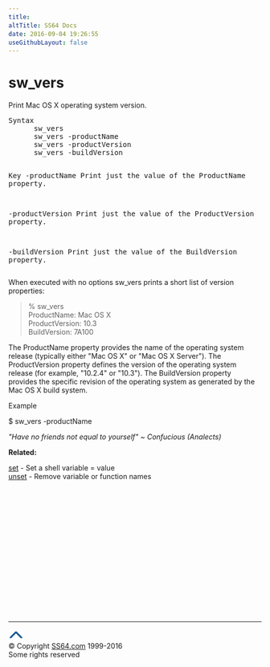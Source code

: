 ```yaml
---
title:
altTitle: SS64 Docs
date: 2016-09-04 19:26:55
useGithubLayout: false
---
```

<!-- #BeginLibraryItem "/Library/head_osx.lbi" --><!-- #EndLibraryItem --><h1>sw_vers</h1> 
<p>Print Mac OS X operating system version.</p>
<pre>Syntax
      sw_vers<br>      sw_vers -productName<br>      sw_vers -productVersion<br>      sw_vers -buildVersion

Key
   -productName     Print just the value of the ProductName property.

   -productVersion  Print just the value of the ProductVersion property.

   -buildVersion    Print just the value of the BuildVersion property.</pre>
<p>When executed with no options sw_vers prints a short list of version      properties:            </p>
<blockquote>
<p>% sw_vers            <br>
ProductName:    Mac OS X<br>
ProductVersion: 10.3            <br>
BuildVersion:   7A100</p>
</blockquote>
<p> The ProductName property provides the name of the operating system      release (typically either "Mac OS X" or "Mac OS X Server").  The      ProductVersion property defines the version of the operating system      release (for example, "10.2.4" or "10.3").  The BuildVersion property      provides the specific revision of the operating system as generated by      the Mac OS X build system.</p>
<p>Example</p>
<p class="code">$ sw_vers -productName</p>
<p class="quote"><i>"Have no friends not equal to yourself" ~ Confucious 
(Analects)</i></p>
<p><b>Related:</b></p>
<p>
<a href="set.html">set</a> - Set a shell variable = value <br>
<a href="unset.html">unset</a> - Remove variable or function names</p><!-- #BeginLibraryItem "/Library/foot_osx.lbi" --><p><script async="" src="//pagead2.googlesyndication.com/pagead/js/adsbygoogle.js"></script>
<!-- OSX300 -->
<ins class="adsbygoogle" style="display:inline-block;width:300px;height:250px" data-ad-client="ca-pub-6140977852749469" data-ad-slot="1823340303"></ins>
<script>
(adsbygoogle = window.adsbygoogle || []).push({});
</script></p>
<hr>
<div id="bl" class="footer"><a href="#"><img src="../images/top.png" width="30" height="22" alt="Back to the Top"></a></div>
<div id="br" class="footer, tagline">© Copyright <a href="http://ss64.com/">SS64.com</a> 1999-2016<br>
Some rights reserved</div><!-- #EndLibraryItem -->
